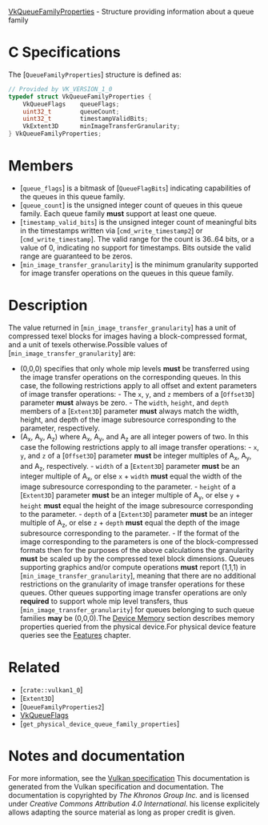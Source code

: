 [VkQueueFamilyProperties](https://www.khronos.org/registry/vulkan/specs/1.3-extensions/man/html/VkQueueFamilyProperties.html) - Structure providing information about a queue family

# C Specifications
The [`QueueFamilyProperties`] structure is defined as:
```c
// Provided by VK_VERSION_1_0
typedef struct VkQueueFamilyProperties {
    VkQueueFlags    queueFlags;
    uint32_t        queueCount;
    uint32_t        timestampValidBits;
    VkExtent3D      minImageTransferGranularity;
} VkQueueFamilyProperties;
```

# Members
- [`queue_flags`] is a bitmask of [`QueueFlagBits`] indicating capabilities of the queues in this queue family.
- [`queue_count`] is the unsigned integer count of queues in this queue family. Each queue family  **must**  support at least one queue.
- [`timestamp_valid_bits`] is the unsigned integer count of meaningful bits in the timestamps written via [`cmd_write_timestamp2`] or [`cmd_write_timestamp`]. The valid range for the count is 36..64 bits, or a value of 0, indicating no support for timestamps. Bits outside the valid range are guaranteed to be zeros.
- [`min_image_transfer_granularity`] is the minimum granularity supported for image transfer operations on the queues in this queue family.

# Description
The value returned in [`min_image_transfer_granularity`] has a unit of
compressed texel blocks for images having a block-compressed format, and a
unit of texels otherwise.Possible values of [`min_image_transfer_granularity`] are:
- (0,0,0) specifies that only whole mip levels  **must**  be transferred using the image transfer operations on the corresponding queues. In this case, the following restrictions apply to all offset and extent parameters of image transfer operations:  - The `x`, `y`, and `z` members of a [`Offset3D`] parameter  **must**  always be zero.  - The `width`, `height`, and `depth` members of a [`Extent3D`] parameter  **must**  always match the width, height, and depth of the image subresource corresponding to the parameter, respectively. 
- (A<sub>x</sub>, A<sub>y</sub>, A<sub>z</sub>) where A<sub>x</sub>, A<sub>y</sub>, and A<sub>z</sub> are all integer powers of two. In this case the following restrictions apply to all image transfer operations:  - `x`, `y`, and `z` of a [`Offset3D`] parameter  **must**  be integer multiples of A<sub>x</sub>, A<sub>y</sub>, and A<sub>z</sub>, respectively.  - `width` of a [`Extent3D`] parameter  **must**  be an integer multiple of A<sub>x</sub>, or else `x` +  `width` **must**  equal the width of the image subresource corresponding to the parameter.  - `height` of a [`Extent3D`] parameter  **must**  be an integer multiple of A<sub>y</sub>, or else `y` +  `height` **must**  equal the height of the image subresource corresponding to the parameter.  - `depth` of a [`Extent3D`] parameter  **must**  be an integer multiple of A<sub>z</sub>, or else `z` +  `depth` **must**  equal the depth of the image subresource corresponding to the parameter.  - If the format of the image corresponding to the parameters is one of the block-compressed formats then for the purposes of the above calculations the granularity  **must**  be scaled up by the compressed texel block dimensions. 
Queues supporting graphics and/or compute operations  **must**  report
(1,1,1) in [`min_image_transfer_granularity`], meaning that there are
no additional restrictions on the granularity of image transfer operations
for these queues.
Other queues supporting image transfer operations are only  **required**  to
support whole mip level transfers, thus [`min_image_transfer_granularity`]
for queues belonging to such queue families  **may**  be (0,0,0).The [Device Memory](https://www.khronos.org/registry/vulkan/specs/1.3-extensions/html/vkspec.html#memory-device) section describes memory properties
queried from the physical device.For physical device feature queries see the [Features](https://www.khronos.org/registry/vulkan/specs/1.3-extensions/html/vkspec.html#features) chapter.

# Related
- [`crate::vulkan1_0`]
- [`Extent3D`]
- [`QueueFamilyProperties2`]
- [VkQueueFlags]()
- [`get_physical_device_queue_family_properties`]

# Notes and documentation
For more information, see the [Vulkan specification](https://www.khronos.org/registry/vulkan/specs/1.3-extensions/html/vkspec.html)
This documentation is generated from the Vulkan specification and documentation.
The documentation is copyrighted by *The Khronos Group Inc.* and is licensed under *Creative Commons Attribution 4.0 International*.
his license explicitely allows adapting the source material as long as proper credit is given.
        